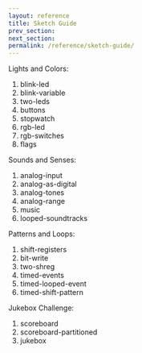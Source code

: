 ```yaml
---
layout: reference
title: Sketch Guide
prev_section: 
next_section: 
permalink: /reference/sketch-guide/
---
```


Lights and Colors:

1. blink-led
2. blink-variable
3. two-leds
4. buttons
5. stopwatch
6. rgb-led
7. rgb-switches
8. flags

Sounds and Senses:

1. analog-input
2. analog-as-digital
3. analog-tones
4. analog-range
5. music
6. looped-soundtracks

Patterns and Loops:

1. shift-registers
2. bit-write
3. two-shreg
4. timed-events
5. timed-looped-event
6. timed-shift-pattern

Jukebox Challenge:

1. scoreboard
2. scoreboard-partitioned
3. jukebox


